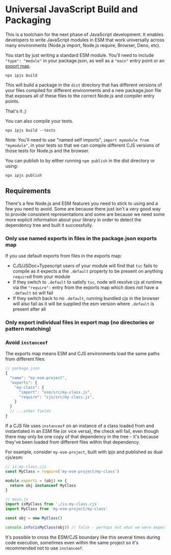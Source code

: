 # Universal JavaScript Build and Packaging

This is a toolchain for the next phase of JavaScript development. It
enables developers to write JavaScript modules in ESM that work
universally across many environments (Node.js import, Node.js require,
Browser, Deno, etc).

You start by just writing a standard ESM module. You'll need to include
`"type": "module"` in your package.json, as well as a `"main"` entry
point or an [export map](https://nodejs.org/api/esm.html#esm_package_entry_points).

```
npx ipjs build
```

This will build a package in the `dist` directory that has different
versions of your files compiled for different environments and a
new package.json file that exposes all of these files to the correct
Node.js and compiler entry points.

That's it ;)

You can also compile your tests.

```
npx ipjs build --tests
```

Note: You'll need to use "named self imports", `import mymodule from "mymodule"`,
in your tests so that we can compile different CJS versions of those tests for
Node.js and the browser.

You can publish to by either running `npm publish` in the dist directory or using:

```
npx ipjs publish
```

## Requirements

There's a few Node.js and ESM features you need to stick to using and a few you need
to avoid. Some are because there just isn't a very good way to provide consistent representations
and some are because we need some more explicit information about your library in order
to detect the dependency tree and built it successfully.

### Only use named exports in files in the package.json exports map

If you use default exports from files in the exports map:

- CJS/JSDoc+Typescript users of your module will find that `tsc` fails to compile as it expects a the `.default` property to be present on anything `require`d from your module
- If they switch to `.default` to satisfy `tsc`, node will resolve cjs at runtime via the `"require":` entry from the exports map which does not have a `.default` so will fail
- If they switch back to no `.default`, running bundled cjs in the browser will also fail as it will be supplied the esm version where `.default` is present after all

### Only export individual files in export map (no directories or pattern matching)

### Avoid `instanceof`

The exports map means ESM and CJS environments load the same paths from different files:

```javascript
// package.json
{
  "name": "my-esm-project",
  "exports": {
    "my-class": {
      "import": "esm/src/my-class.js",
      "require": "cjs/src/my-class.js",
    }
  }
  // ...other fields
}
```

If a CJS file uses `instanceof` on an instance of a class loaded from and instantiated in an ESM file (or vice versa), the check will fail, even though there may only be one copy of that dependency in the tree - it's because they've been loaded from different files within that dependency.

For example, consider `my-esm-project`, built with ipjs and published as dual cjs/esm:

```javascript
// is-my-class.cjs
const MyClass = require('my-esm-project/my-class')

module.exports = (obj) => {
  return obj instanceof MyClass
}
```

```javascript
// main.js
import isMyClass from './is-my-class.cjs'
import MyClass from 'my-esm-project/my-class'

const obj = new MyClass()

console.info(isMyClass(obj)) // false - perhaps not what we were expecting
```

It's possible to cross the ESM/CJS boundary like this several times during code execution, sometimes even within the same project so it's recommended not to use `instanceof`.

